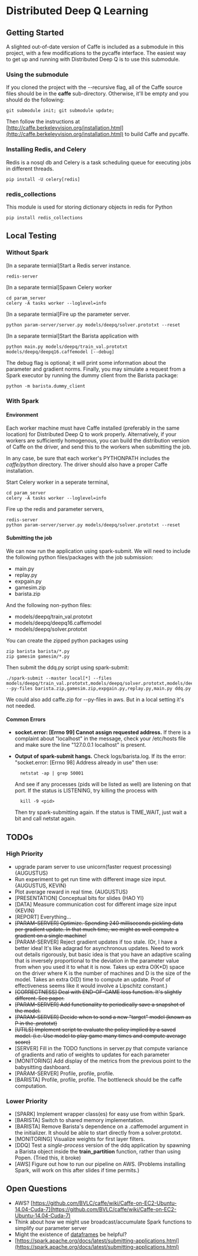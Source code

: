 # Distributed Deep Q Learning

## Getting Started
A slighted out-of-date version of Caffe is included as a submodule in this project, with a few modifications to the pycaffe interface. The easiest way to get up and running with Distributed Deep Q is to use this submodule.

### Using the submodule
If you cloned the project with the --recursive flag, all of the Caffe source files should be in the **caffe** sub-directory. Otherwise, it'll be empty and you should do the following:

    git submodule init; git submodule update;

Then follow the instructions at [http://caffe.berkeleyvision.org/installation.html](http://caffe.berkeleyvision.org/installation.html) to build Caffe and pycaffe.

### Installing Redis, and Celery
Redis is a nosql db and Celery is a task scheduling queue for executing jobs in different threads.

    pip install -U celery[redis]

### redis_collections
This module is used for storing dictionary objects in redis for Python

    pip install redis_collections

## Local Testing
### Without Spark
[In a separate termial]Start a Redis server instance.

    redis-server

[In a separate termial]Spawn Celery worker

    cd param_server
    celery -A tasks worker --loglevel=info

[In a separate termial]Fire up the parameter server.

    python param-server/server.py models/deepq/solver.prototxt --reset

[In a separate termial]Start the Barista application with

    python main.py models/deepq/train_val.prototxt models/deepq/deepq16.caffemodel [--debug]

The debug flag is optional; it will print some information about the parameter and gradient norms. Finally, you may simulate a request from a Spark executor by running the dummy client from the Barista package:

    python -m barista.dummy_client

### With Spark
#### Environment
Each worker machine must have Caffe installed (preferably in the same location) for Distributed Deep Q to work properly. Alternatively, if your workers are sufficiently homogenous, you can build the distribution version of Caffe on the driver, and send this to the workers when submitting the job.

In any case, be sure that each worker's PYTHONPATH includes the *caffe/python* directory. The driver should also have a proper Caffe installation.

Start Celery worker in a seperate terminal, 

    cd param_server
    celery -A tasks worker --loglevel=info

Fire up the redis and parameter servers,

    redis-server
    python param-server/server.py models/deepq/solver.prototxt --reset

#### Submitting the job
We can now run the application using spark-submit. We will need to include the following python files/packages with the job submission:
- main.py
- replay.py
- expgain.py
- gamesim.zip
- barista.zip

And the following non-python files:
- models/deepq/train_val.prototxt
- models/deepq/deepq16.caffemodel
- models/deepq/solver.prototxt

You can create the zipped python packages using

    zip barista barista/*.py
    zip gamesim gamesim/*.py

Then submit the ddq.py script using spark-submit:

    ./spark-submit --master local[*] --files models/deepq/train_val.prototxt,models/deepq/solver.prototxt,models/deepq/deepq16.caffemodel --py-files barista.zip,gamesim.zip,expgain.py,replay.py,main.py ddq.py 
    
We could also add caffe.zip for --py-files in aws.  But in a local setting it's not needed.

#### Common Errors
- **socket.error: [Errno 99] Cannot assign requested address.** If there is a complaint about "localhost" in the message, check your /etc/hosts file and make sure the line "127.0.0.1 localhost" is present.
- **Output of spark-submit hangs.** Check logs/barista.log. If its the error: "socket.error: [Errno 98] Address already in use" then use:

        netstat -ap | grep 50001

    And see if any processes (pids will be listed as well) are listening on that port. If the status is LISTENING, try killing the process with

        kill -9 <pid>

    Then try spark-submitting again. If the status is TIME_WAIT, just wait a bit and call netstat again. 

## TODOs

### High Priority
- upgrade param server to use unicorn(faster request processing) {AUGUSTUS}
- Run experiment to get run time with different image size input. {AUGUSTUS, KEVIN}
- Plot average reward in real time. {AUGUSTUS}
- [PRESENTATION] Conceptual bits for slides {HAO YI}
- [DATA] Measure communication cost for different image size input {KEVIN}
- [REPORT] Everything...
- ~~[PARAM-SERVER] Optimize. Spending 240 milliseconds pickling data per gradient update. In that much time, we might as well compute a gradient on a single machine!~~
- [PARAM-SERVER] Reject gradient updates if too stale. (Or, I have a better idea! It's like adagrad for asynchronous updates. Need to work out details rigorously, but basic idea is that you have an adaptive scaling that is inversely proportional to the deviation in the parameter value from when you used it to what it is now. Takes up extra O(K*D) space on the driver where K is the number of machines and D is the size of the model. Takes an extra O(D) time to compute an update. Proof of effectiveness seems like it would involve a Lipschitz constant.)
- ~~[CORRECTNESS] Deal with END-OF-GAME loss function. It's slightly different. See paper.~~
- ~~[PARAM-SERVER] Add functionality to periodically save a snapshot of the model.~~
- ~~[PARAM-SERVER] Decide when to send a new "target" model (known as P in the .prototxt)~~
- ~~[UTILS] Implement script to evaluate the policy implied by a saved model. (i.e. Use model to play game many times and compute average score)~~
- [SERVER] Fill in the TODO functions in server.py that compute variance of gradients and ratio of weights to updates for each parameter
- [MONITORING] Add display of the metrics from the previous point to the babysitting dashboard.
- [PARAM-SERVER] Profile, profile, profile.
- [BARISTA] Profile, profile, profile. The bottleneck should be the caffe computation.

### Lower Priority
- [SPARK] Implement wrapper class(es) for easy use from within Spark.
- [BARISTA] Switch to shared memory implementation.
- [BARISTA] Remove Barista's dependence on a .caffemodel argument in the initializer. It should be able to start directly from a solver.prototxt.
- [MONITORING] Visualize weights for first layer filters.
- [DDQ] Test a *single-process* version of the ddq application by spawning a Barista object inside the **train_partition** function, rather than using Popen. (Tried this, it broke)
- [AWS] Figure out how to run our pipeline on AWS. (Problems installing Spark, will work on this after slides if time permits.)

## Open Questions
- AWS? [https://github.com/BVLC/caffe/wiki/Caffe-on-EC2-Ubuntu-14.04-Cuda-7](https://github.com/BVLC/caffe/wiki/Caffe-on-EC2-Ubuntu-14.04-Cuda-7)
- Think about how we might use broadcast/accumulate Spark functions to simplify our parameter server
- Might the existence of [dataframes](https://databricks.com/blog/2015/02/17/introducing-dataframes-in-spark-for-large-scale-data-science.html) be helpful?
- [https://spark.apache.org/docs/latest/submitting-applications.html](https://spark.apache.org/docs/latest/submitting-applications.html)  

